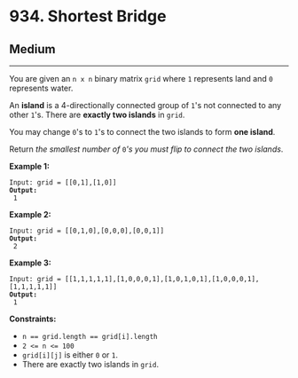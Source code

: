 # 934. Shortest Bridge

## Medium

***

You are given an `n x n` binary matrix `grid` where `1` represents land and `0` represents water.

An **island** is a 4-directionally connected group of `1`'s not connected to any other `1`'s. There are **exactly two islands** in `grid`.

You may change `0`'s to `1`'s to connect the two islands to form **one island**.

Return _the smallest number of_ `0`_'s you must flip to connect the two islands_.

&#x20;

**Example 1:**

<pre><code>Input: grid = [[0,1],[1,0]]
<strong>Output:
</strong> 1</code></pre>

**Example 2:**

<pre><code>Input: grid = [[0,1,0],[0,0,0],[0,0,1]]
<strong>Output:
</strong> 2</code></pre>

**Example 3:**

<pre><code>Input: grid = [[1,1,1,1,1],[1,0,0,0,1],[1,0,1,0,1],[1,0,0,0,1],[1,1,1,1,1]]
<strong>Output:
</strong> 1</code></pre>

&#x20;

**Constraints:**

* `n == grid.length == grid[i].length`
* `2 <= n <= 100`
* `grid[i][j]` is either `0` or `1`.
* There are exactly two islands in `grid`.
